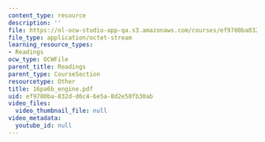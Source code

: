 ```yaml
---
content_type: resource
description: ''
file: https://ol-ocw-studio-app-qa.s3.amazonaws.com/courses/ef9780ba832dd6c46e5a8d2e58fb30ab_16pa6B_engine.pdf
file_type: application/octet-stream
learning_resource_types:
- Readings
ocw_type: OCWFile
parent_title: Readings
parent_type: CourseSection
resourcetype: Other
title: 16pa6b_engine.pdf
uid: ef9780ba-832d-d6c4-6e5a-8d2e58fb30ab
video_files:
  video_thumbnail_file: null
video_metadata:
  youtube_id: null
---
```

